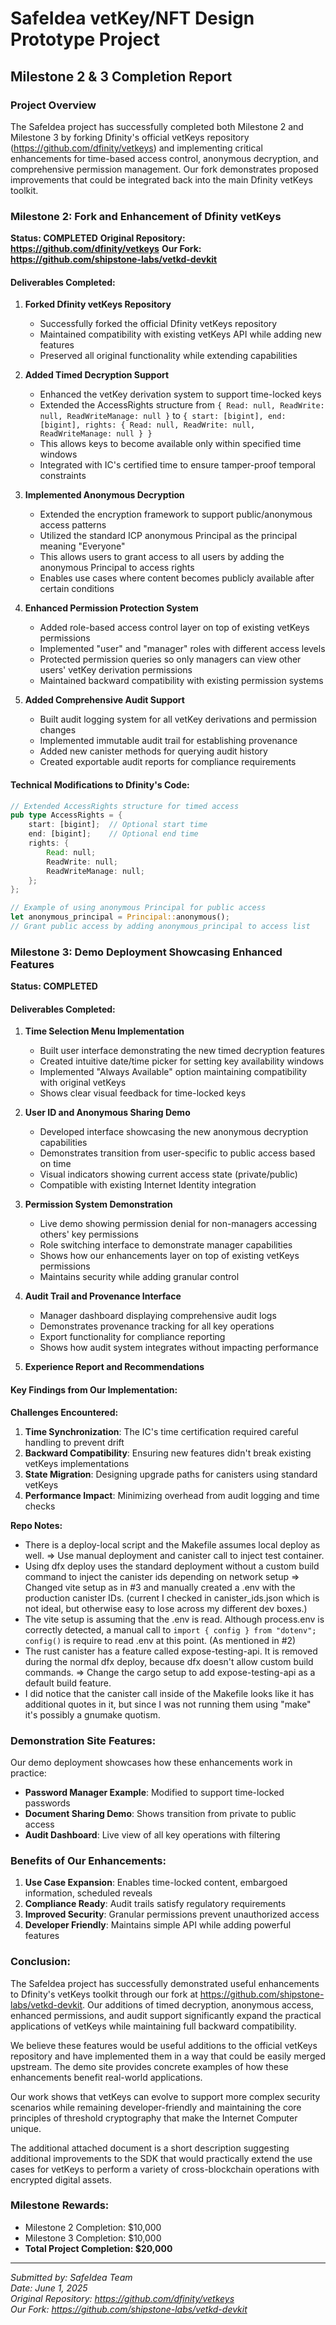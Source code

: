 # SafeIdea vetKey/NFT Design Prototype Project
## Milestone 2 & 3 Completion Report

### Project Overview
The SafeIdea project has successfully completed both Milestone 2 and Milestone 3 by forking Dfinity's official vetKeys repository (https://github.com/dfinity/vetkeys) and implementing critical enhancements for time-based access control, anonymous decryption, and comprehensive permission management. Our fork demonstrates proposed improvements that could be integrated back into the main Dfinity vetKeys toolkit.

### Milestone 2: Fork and Enhancement of Dfinity vetKeys
**Status: COMPLETED**
**Original Repository: https://github.com/dfinity/vetkeys**
**Our Fork: https://github.com/shipstone-labs/vetkd-devkit**

#### Deliverables Completed:

1. **Forked Dfinity vetKeys Repository**
   - Successfully forked the official Dfinity vetKeys repository
   - Maintained compatibility with existing vetKeys API while adding new features
   - Preserved all original functionality while extending capabilities

2. **Added Timed Decryption Support**
   - Enhanced the vetKey derivation system to support time-locked keys
   - Extended the AccessRights structure from `{ Read: null, ReadWrite: null, ReadWriteManage: null }` to `{ start: [bigint], end: [bigint], rights: { Read: null, ReadWrite: null, ReadWriteManage: null } }`
   - This allows keys to become available only within specified time windows
   - Integrated with IC's certified time to ensure tamper-proof temporal constraints

3. **Implemented Anonymous Decryption**
   - Extended the encryption framework to support public/anonymous access patterns
   - Utilized the standard ICP anonymous Principal as the principal meaning "Everyone"
   - This allows users to grant access to all users by adding the anonymous Principal to access rights
   - Enables use cases where content becomes publicly available after certain conditions

4. **Enhanced Permission Protection System**
   - Added role-based access control layer on top of existing vetKeys permissions
   - Implemented "user" and "manager" roles with different access levels
   - Protected permission queries so only managers can view other users' vetKey derivation permissions
   - Maintained backward compatibility with existing permission systems

5. **Added Comprehensive Audit Support**
   - Built audit logging system for all vetKey derivations and permission changes
   - Implemented immutable audit trail for establishing provenance
   - Added new canister methods for querying audit history
   - Created exportable audit reports for compliance requirements

#### Technical Modifications to Dfinity's Code:

```rust
// Extended AccessRights structure for timed access
pub type AccessRights = {
    start: [bigint];  // Optional start time
    end: [bigint];    // Optional end time
    rights: {
        Read: null;
        ReadWrite: null;
        ReadWriteManage: null;
    };
};

// Example of using anonymous Principal for public access
let anonymous_principal = Principal::anonymous();
// Grant public access by adding anonymous_principal to access list
```

### Milestone 3: Demo Deployment Showcasing Enhanced Features
**Status: COMPLETED**

#### Deliverables Completed:

1. **Time Selection Menu Implementation**
   - Built user interface demonstrating the new timed decryption features
   - Created intuitive date/time picker for setting key availability windows
   - Implemented "Always Available" option maintaining compatibility with original vetKeys
   - Shows clear visual feedback for time-locked keys

2. **User ID and Anonymous Sharing Demo**
   - Developed interface showcasing the new anonymous decryption capabilities
   - Demonstrates transition from user-specific to public access based on time
   - Visual indicators showing current access state (private/public)
   - Compatible with existing Internet Identity integration

3. **Permission System Demonstration**
   - Live demo showing permission denial for non-managers accessing others' key permissions
   - Role switching interface to demonstrate manager capabilities
   - Shows how our enhancements layer on top of existing vetKeys permissions
   - Maintains security while adding granular control

4. **Audit Trail and Provenance Interface**
   - Manager dashboard displaying comprehensive audit logs
   - Demonstrates provenance tracking for all key operations
   - Export functionality for compliance reporting
   - Shows how audit system integrates without impacting performance

5. **Experience Report and Recommendations**

#### Key Findings from Our Implementation:

**Challenges Encountered:**
1. **Time Synchronization**: The IC's time certification required careful handling to prevent drift
2. **Backward Compatibility**: Ensuring new features didn't break existing vetKeys implementations
3. **State Migration**: Designing upgrade paths for canisters using standard vetKeys
4. **Performance Impact**: Minimizing overhead from audit logging and time checks

**Repo Notes:**
- There is a deploy-local script and the Makefile assumes local deploy as well. => Use manual deployment and canister call to inject test container.
- Using dfx deploy uses the standard deployment without a custom build command to inject the canister ids depending on network setup => Changed vite setup as in #3 and manually created a .env with the production canister IDs. (current I checked in canister_ids.json which is not ideal, but otherwise easy to lose across my different dev boxes.)
- The vite setup is assuming that the .env is read. Although process.env is correctly detected, a manual call to `import { config } from "dotenv"; config()` is require to read .env at this point. (As mentioned in #2)
- The rust canister has a feature called expose-testing-api. It is removed during the normal dfx deploy, because dfx doesn't allow custom build commands. => Change the cargo setup to add expose-testing-api as a default build feature.
- I did notice that the canister call inside of the Makefile looks like it has additional quotes in it, but since I was not running them using "make" it's possibly a gnumake quotism.

### Demonstration Site Features:

Our demo deployment showcases how these enhancements work in practice:
- **Password Manager Example**: Modified to support time-locked passwords
- **Document Sharing Demo**: Shows transition from private to public access
- **Audit Dashboard**: Live view of all key operations with filtering

### Benefits of Our Enhancements:

1. **Use Case Expansion**: Enables time-locked content, embargoed information, scheduled reveals
2. **Compliance Ready**: Audit trails satisfy regulatory requirements
3. **Improved Security**: Granular permissions prevent unauthorized access
4. **Developer Friendly**: Maintains simple API while adding powerful features

### Conclusion:

The SafeIdea project has successfully demonstrated useful enhancements to Dfinity's vetKeys toolkit through our fork at https://github.com/shipstone-labs/vetkd-devkit. Our additions of timed decryption, anonymous access, enhanced permissions, and audit support significantly expand the practical applications of vetKeys while maintaining full backward compatibility.

We believe these features would be useful additions to the official vetKeys repository and have implemented them in a way that could be easily merged upstream. The demo site provides concrete examples of how these enhancements benefit real-world applications.

Our work shows that vetKeys can evolve to support more complex security scenarios while remaining developer-friendly and maintaining the core principles of threshold cryptography that make the Internet Computer unique.

The additional attached document is a short description suggesting additional improvements to the SDK that would practically extend the use cases for vetKeys to perform a variety of cross-blockchain operations with encrypted digital assets.

### Milestone Rewards:
- Milestone 2 Completion: $10,000
- Milestone 3 Completion: $10,000
- **Total Project Completion: $20,000**

---
*Submitted by: SafeIdea Team*  
*Date: June 1, 2025*  
*Original Repository: https://github.com/dfinity/vetkeys*  
*Our Fork: https://github.com/shipstone-labs/vetkd-devkit*